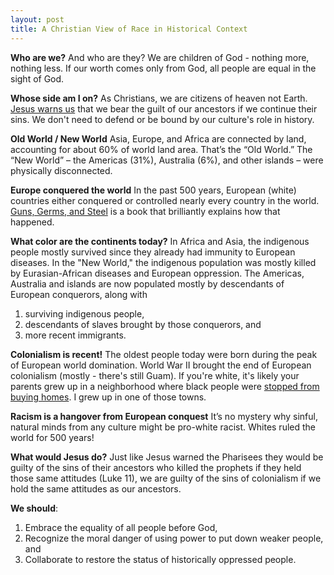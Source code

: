 ```yaml
---
layout: post
title: A Christian View of Race in Historical Context
---
```


__Who are we?__ And who are they? We are children of God - nothing more, nothing less. If our worth comes only from God, all people are equal in the sight of God. 

__Whose side am I on?__ As Christians, we are citizens of heaven not Earth. [Jesus warns us](https://www.biblegateway.com/passage/?search=luke+11%3A+47-51&version=NIV) that we bear the guilt of our ancestors if we continue their sins. We don't need to defend or be bound by our culture's role in history.

__Old World / New World__ Asia, Europe, and Africa are connected by land, accounting for about 60% of world land area. That’s the “Old World.” The “New World” – the Americas (31%), Australia (6%), and other islands – were physically disconnected.

__Europe conquered the world__ In the past 500 years, European (white) countries either conquered or controlled nearly every country in the world. [Guns, Germs, and Steel](https://smile.amazon.com/dp/B004JLTPTI/ref=dp-kindle-redirect?_encoding=UTF8&btkr=1) is a book that brilliantly explains how that happened.

__What color are the continents today?__ In Africa and Asia, the indigenous people mostly survived since they already had immunity to European diseases. In the "New World," the indigenous population was mostly killed by Eurasian-African diseases and European oppression. The Americas, Australia and islands are now populated mostly by descendants of European conquerors, along with 
1. surviving indigenous people, 
2. descendants of slaves brought by those conquerors, and 
3. more recent immigrants.

__Colonialism is recent!__ The oldest people today were born during the peak of European world domination. World War II brought the end of European colonialism (mostly - there's still Guam). If you're white, it's likely your parents grew up in a neighborhood where black people were [stopped from buying homes](https://sundown.tougaloo.edu/content.php?file=sundowntowns-whitemap.html). I grew up in one of those towns.

__Racism is a hangover from European conquest__ It’s no mystery why sinful, natural minds from any culture might be pro-white racist. Whites ruled the world for 500 years!

__What would Jesus do?__ Just like Jesus warned the Pharisees they would be guilty of the sins of their ancestors who killed the prophets if they held those same attitudes (Luke 11), we are guilty of the sins of colonialism if we hold the same attitudes as our ancestors.

__We should__: 
1. Embrace the equality of all people before God,
2. Recognize the moral danger of using power to put down weaker people, and
3. Collaborate to restore the status of historically oppressed people. 
